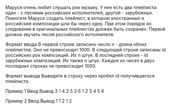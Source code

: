 Маруся очень любит слушать рок музыку. У нее есть два плейлиста: один - с песнями российских исполнителей, другой -
зарубежных. Помогите Марусе создать плейлист, в котором иностранные и российские композиции шли бы через одну. При этом
порядок их следования в оригинальных плейлистах должен быть сохранен. Первой должна звучать песня российского
исполнителя.

Формат ввода
В первой строке записано число n - длина обоих плейлистов. Оно не превосходит 1000. В следующей строке записаны id
российских рок композиций. Их n штук. В последней строке - id зарубежных композиций. Их также n штук. Каждое из чисел в
двух последних строках не превосходит 1000.

Формат вывода
Выведите в строку через пробел id получившегося плейлиста.

Пример 1
Ввод Вывод
3 1 4 2 5 3 6
1 2 3
4 5 6

Пример 2
Ввод Вывод
1 1 2
1
2
